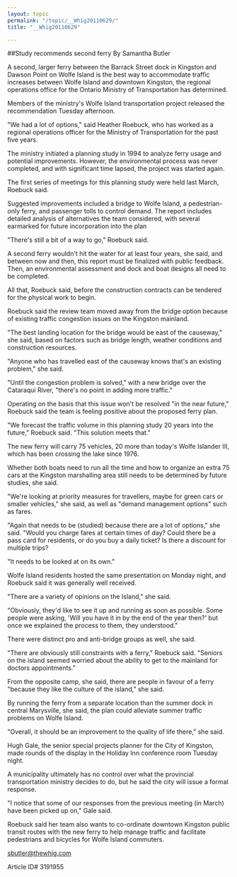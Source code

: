 ```yaml
---
layout: topic
permalink: "/topic/__Whig20110629/"
title: "__Whig20110629"

---
```


##Study recommends second ferry
By Samantha Butler



A second, larger ferry between the Barrack Street dock in Kingston and Dawson Point on Wolfe Island is the best way to accommodate traffic increases between Wolfe Island and downtown Kingston, the regional operations office for the Ontario Ministry of Transportation has determined.

Members of the ministry's Wolfe Island transportation project released the recommendation Tuesday afternoon.

"We had a lot of options," said Heather Roebuck, who has worked as a regional operations officer for the Ministry of Transportation for the past five years.

The ministry initiated a planning study in 1994 to analyze ferry usage and potential improvements. However, the environmental process was never completed, and with significant time lapsed, the project was started again.

The first series of meetings for this planning study were held last March, Roebuck said.

Suggested improvements included a bridge to Wolfe Island, a pedestrian-only ferry, and passenger tolls to control demand. The report includes detailed analysis of alternatives the team considered, with several earmarked for future incorporation into the plan

"There's still a bit of a way to go," Roebuck said.

A second ferry wouldn't hit the water for at least four years, she said, and between now and then, this report must be finalized with public feedback. Then, an environmental assessment and dock and boat designs all need to be completed.

All that, Roebuck said, before the construction contracts can be tendered for the physical work to begin.

Roebuck said the review team moved away from the bridge option because of existing traffic congestion issues on the Kings­ton mainland.

"The best landing location for the bridge would be east of the causeway," she said, based on factors such as bridge length, weather conditions and construction resources.

"Anyone who has travelled east of the causeway knows that's an existing problem," she said.

"Until the congestion problem is solved," with a new bridge over the Cataraqui River, "there's no point in adding more traffic."

Operating on the basis that this issue won't be resolved "in the near future," Roebuck said the team is feeling positive about the proposed ferry plan.

"We forecast the traffic volume in this planning study 20 years into the future," Roebuck said. "This solution meets that."

The new ferry will carry 75 vehicles, 20 more than today's Wolfe Islander III, which has been crossing the lake since 1976.

Whether both boats need to run all the time and how to organize an extra 75 cars at the Kingston marshalling area still needs to be determined by future studies, she said.

"We're looking at priority measures for travellers, maybe for green cars or smaller vehicles," she said, as well as "demand management options" such as fares.

"Again that needs to be (studied) because there are a lot of options," she said. "Would you charge fares at certain times of day? Could there be a pass card for residents, or do you buy a daily ticket? Is there a discount for multiple trips?

"It needs to be looked at on its own."

Wolfe Island residents hosted the same presentation on Monday night, and Roebuck said it was generally well received.

"There are a variety of opinions on the Island," she said.

"Obviously, they'd like to see it up and running as soon as possible. Some people were asking, 'Will you have it in by the end of the year then?' but once we explained the process to them, they understood."

There were distinct pro and anti-bridge groups as well, she said.

"There are obviously still constraints with a ferry," Roebuck said. "Seniors on the island seemed worried about the ability to get to the mainland for doctors appointments."

From the opposite camp, she said, there are people in favour of a ferry "because they like the culture of the island," she said.

By running the ferry from a separate location than the summer dock in central Marysville, she said, the plan could alleviate summer traffic problems on Wolfe Island.

"Overall, it should be an improvement to the quality of life there," she said.

Hugh Gale, the senior special projects planner for the City of Kingston, made rounds of the display in the Holiday Inn conference room Tuesday night.

A municipality ultimately has no control over what the provincial transportation ministry decides to do, but he said the city will issue a formal response.

"I notice that some of our responses from the previous meeting (in March) have been picked up on," Gale said.

Roebuck said her team also wants to co-ordinate downtown Kingston public transit routes with the new ferry to help manage traffic and facilitate pedestrians and bicycles for Wolfe Island commuters.



sbutler@thewhig.com


Article ID# 3191955
